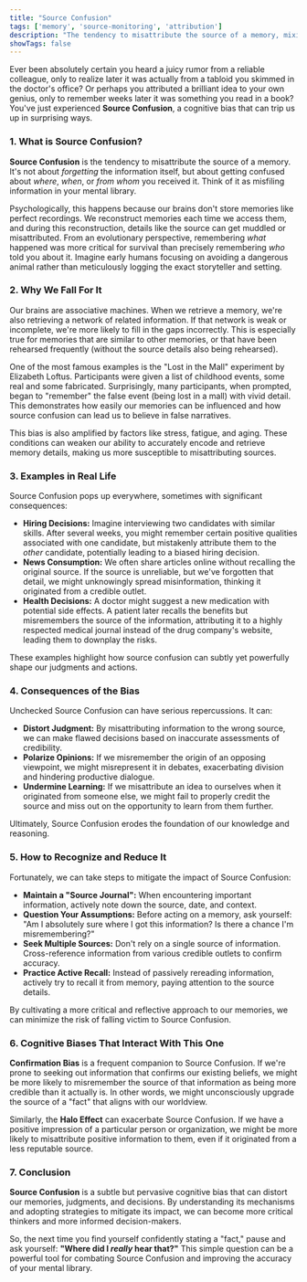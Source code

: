 ```yaml
---
title: "Source Confusion"
tags: ['memory', 'source-monitoring', 'attribution']
description: "The tendency to misattribute the source of a memory, mixing up where, when or from whom information was received."
showTags: false
---
```



Ever been absolutely certain you heard a juicy rumor from a reliable colleague, only to realize later it was actually from a tabloid you skimmed in the doctor's office? Or perhaps you attributed a brilliant idea to your own genius, only to remember weeks later it was something you read in a book? You've just experienced **Source Confusion**, a cognitive bias that can trip us up in surprising ways.

### 1. What is Source Confusion?

**Source Confusion** is the tendency to misattribute the source of a memory. It's not about *forgetting* the information itself, but about getting confused about *where*, *when*, or *from whom* you received it. Think of it as misfiling information in your mental library.

Psychologically, this happens because our brains don't store memories like perfect recordings. We reconstruct memories each time we access them, and during this reconstruction, details like the source can get muddled or misattributed. From an evolutionary perspective, remembering *what* happened was more critical for survival than precisely remembering *who* told you about it. Imagine early humans focusing on avoiding a dangerous animal rather than meticulously logging the exact storyteller and setting.

### 2. Why We Fall For It

Our brains are associative machines. When we retrieve a memory, we're also retrieving a network of related information. If that network is weak or incomplete, we're more likely to fill in the gaps incorrectly. This is especially true for memories that are similar to other memories, or that have been rehearsed frequently (without the source details also being rehearsed).

One of the most famous examples is the "Lost in the Mall" experiment by Elizabeth Loftus. Participants were given a list of childhood events, some real and some fabricated. Surprisingly, many participants, when prompted, began to "remember" the false event (being lost in a mall) with vivid detail. This demonstrates how easily our memories can be influenced and how source confusion can lead us to believe in false narratives.

This bias is also amplified by factors like stress, fatigue, and aging. These conditions can weaken our ability to accurately encode and retrieve memory details, making us more susceptible to misattributing sources.

### 3. Examples in Real Life

Source Confusion pops up everywhere, sometimes with significant consequences:

*   **Hiring Decisions:** Imagine interviewing two candidates with similar skills. After several weeks, you might remember certain positive qualities associated with one candidate, but mistakenly attribute them to the *other* candidate, potentially leading to a biased hiring decision.
*   **News Consumption:** We often share articles online without recalling the original source. If the source is unreliable, but we've forgotten that detail, we might unknowingly spread misinformation, thinking it originated from a credible outlet.
*   **Health Decisions:** A doctor might suggest a new medication with potential side effects. A patient later recalls the benefits but misremembers the source of the information, attributing it to a highly respected medical journal instead of the drug company's website, leading them to downplay the risks.

These examples highlight how source confusion can subtly yet powerfully shape our judgments and actions.

### 4. Consequences of the Bias

Unchecked Source Confusion can have serious repercussions. It can:

*   **Distort Judgment:** By misattributing information to the wrong source, we can make flawed decisions based on inaccurate assessments of credibility.
*   **Polarize Opinions:** If we misremember the origin of an opposing viewpoint, we might misrepresent it in debates, exacerbating division and hindering productive dialogue.
*   **Undermine Learning:** If we misattribute an idea to ourselves when it originated from someone else, we might fail to properly credit the source and miss out on the opportunity to learn from them further.

Ultimately, Source Confusion erodes the foundation of our knowledge and reasoning.

### 5. How to Recognize and Reduce It

Fortunately, we can take steps to mitigate the impact of Source Confusion:

*   **Maintain a "Source Journal":** When encountering important information, actively note down the source, date, and context.
*   **Question Your Assumptions:** Before acting on a memory, ask yourself: "Am I absolutely sure where I got this information? Is there a chance I'm misremembering?"
*   **Seek Multiple Sources:** Don't rely on a single source of information. Cross-reference information from various credible outlets to confirm accuracy.
*   **Practice Active Recall:** Instead of passively rereading information, actively try to recall it from memory, paying attention to the source details.

By cultivating a more critical and reflective approach to our memories, we can minimize the risk of falling victim to Source Confusion.

### 6. Cognitive Biases That Interact With This One

**Confirmation Bias** is a frequent companion to Source Confusion. If we're prone to seeking out information that confirms our existing beliefs, we might be more likely to misremember the source of that information as being more credible than it actually is. In other words, we might unconsciously upgrade the source of a "fact" that aligns with our worldview.

Similarly, the **Halo Effect** can exacerbate Source Confusion. If we have a positive impression of a particular person or organization, we might be more likely to misattribute positive information to them, even if it originated from a less reputable source.

### 7. Conclusion

**Source Confusion** is a subtle but pervasive cognitive bias that can distort our memories, judgments, and decisions. By understanding its mechanisms and adopting strategies to mitigate its impact, we can become more critical thinkers and more informed decision-makers.

So, the next time you find yourself confidently stating a "fact," pause and ask yourself: **"Where did I *really* hear that?"** This simple question can be a powerful tool for combating Source Confusion and improving the accuracy of your mental library.

